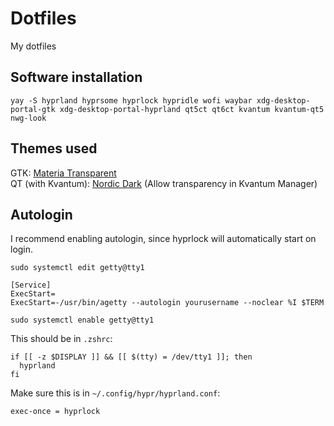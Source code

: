 # Dotfiles
My dotfiles

## Software installation
```
yay -S hyprland hyprsome hyprlock hypridle wofi waybar xdg-desktop-portal-gtk xdg-desktop-portal-hyprland qt5ct qt6ct kvantum kvantum-qt5 nwg-look
```

## Themes used
GTK: [Materia Transparent](https://github.com/ckissane/materia-theme-transparent)  
QT (with Kvantum): [Nordic Dark](https://store.kde.org/p/1326272/) (Allow transparency in Kvantum Manager)

## Autologin
I recommend enabling autologin, since hyprlock will automatically start on login.

```
sudo systemctl edit getty@tty1
```

```
[Service]
ExecStart=
ExecStart=-/usr/bin/agetty --autologin yourusername --noclear %I $TERM
```

```
sudo systemctl enable getty@tty1
```

This should be in `.zshrc`:

```
if [[ -z $DISPLAY ]] && [[ $(tty) = /dev/tty1 ]]; then
  hyprland
fi
```

Make sure this is in `~/.config/hypr/hyprland.conf`:

```
exec-once = hyprlock
```
